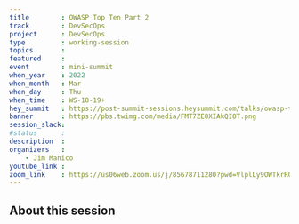 ```yaml
---
title        : OWASP Top Ten Part 2
track        : DevSecOps
project      : DevSecOps
type         : working-session
topics       :
featured     :
event        : mini-summit
when_year    : 2022
when_month   : Mar
when_day     : Thu
when_time    : WS-18-19+
hey_summit   : https://post-summit-sessions.heysummit.com/talks/owasp-top-ten-part-2/
banner       : https://pbs.twimg.com/media/FMT7ZE0XIAkQI0T.png
session_slack:
#status      : 
description  :
organizers   :
    - Jim Manico       
youtube_link : 
zoom_link    : https://us06web.zoom.us/j/85678711280?pwd=VlplLy9OWTkrR0Q1eG9wOXVxenU5UT09
---
```


## About this session
